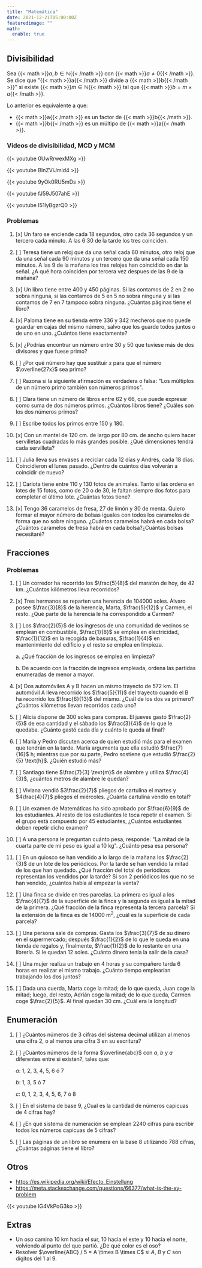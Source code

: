 ```yaml
---
title: "Matemática"
date: 2021-12-21T05:00:00Z
featuredimage: ""
math:
  enable: true
---
```


## Divisibilidad

Sea {{< math >}}$a, b \in \mathbb{N}${{< /math >}} con {{< math >}}$a \neq 0${{< /math >}}. Se dice que "{{< math >}}a{{< /math >}} divide a {{< math >}}b{{< /math >}}" si existe {{< math >}}$m \in \mathbb{N}${{< /math >}} tal que {{< math >}}$b = m \times a${{< /math >}}.

Lo anterior es equivalente a que:

- {{< math >}}a{{< /math >}} es un factor de {{< math >}}b{{< /math >}}.
- {{< math >}}b{{< /math >}} es un múltipo de {{< math >}}a{{< /math >}}.

### Videos de divisibilidad, MCD y MCM

{{< youtube 0UwRrwexMXg >}}

{{< youtube BlnZViJmid4 >}}

{{< youtube 9yOk0RU5mDs >}}

{{< youtube fJ59J507ahE >}}

{{< youtube I51lyBgzrQ0 >}}

### Problemas

1. [x] Un faro se enciende cada 18 segundos, otro cada 36 segundos y un tercero cada minuto. A las 6:30 de la tarde los tres coinciden.

2. [ ] Teresa tiene un reloj que da una señal cada 60 minutos, otro reloj que da una señal cada 90 minutos y un tercero que da una señal cada 150 minutos. A las 9 de la mañana los tres relojes han coincidido en dar la señal. ¿A qué hora coinciden por tercera vez despues de las 9 de la mañana?

3. [x] Un libro tiene entre 400 y 450 páginas. Si las contamos de 2 en 2 no sobra ninguna, si las contamos de 5 en 5 no sobra ninguna y si las contamos de 7 en 7 tampoco sobra ninguna. ¿Cuántas páginas tiene el libro?

4. [x] Paloma tiene en su tienda entre 336 y 342 mecheros que no puede guardar en cajas del mismo número, salvo que los guarde todos juntos o de uno en uno. ¿Cuántos tiene exactamente?

5. [x] ¿Podrías encontrar un número entre 30 y 50 que tuviese más de dos divisores y que fuese
primo?

6. [ ] ¿Por qué número hay que sustituir $x$ para que el número $\overline{27x}$ sea primo?

7. [ ] Razona si la siguiente afirmación es verdadera o falsa: "Los múltiplos de un número primo
también son números primos".

8. [ ] Clara tiene un número de libros entre 62 y 66, que puede expresar como suma de dos números
primos. ¿Cuántos libros tiene? ¿Cuáles son los dos números primos?

9. [ ] Escribe todos los primos entre 150 y 180.

10. [x] Con un mantel de 120 cm. de largo por 80 cm. de ancho quiero hacer servilletas cuadradas lo más grandes posible. ¿Qué dimensiones tendrá cada servilleta?

11. [ ] Julia lleva sus envases a reciclar cada 12 días y Andrés, cada 18 días. Coincidieron el lunes pasado. ¿Dentro de cuántos días volverán a coincidir de nuevo?

12. [ ] Carlota tiene entre 110 y 130 fotos de animales. Tanto si las ordena en lotes de 15 fotos, como de 20 o de 30, le faltan siempre dos fotos para completar el último lote. ¿Cuántas fotos tiene?

13. [x] Tengo 36 caramelos de fresa, 27 de limón y 30 de menta. Quiero formar el mayor número de bolsas iguales con todos los caramelos de forma que no sobre ninguno. ¿Cuántos caramelos habrá en cada bolsa?¿Cuántos caramelos de fresa habrá en cada bolsa?¿Cuántas bolsas necesitaré?

## Fracciones

### Problemas

1. [ ] Un corredor ha recorrido los $\frac{5}{8}$ del maratón de hoy, de 42 $\text{km}$. ¿Cuántos kilómetros lleva recorridos?

2. [x] Tres hermanos se reparten una herencia de 104000 soles. Álvaro posee $\frac{3}{8}$ de la herencia, Marta, $\frac{5}{12}$ y Carmen, el resto. ¿Qué parte de la herencia le ha correspondido a Carmen?

3. [ ] Los $\frac{2}{5}$ de los ingresos de una comunidad de vecinos se emplean en combustible, $\frac{1}{8}$ se emplea en electricidad, $\frac{1}{12}$ en la recogida de basuras, $\frac{1}{4}$ en mantenimiento del edificio y el resto se emplea en limpieza. 

    a. ¿Qué fracción de los ingresos se emplea en limpieza? 

    b. De acuerdo con la fracción de ingresos empleada, ordena las partidas enumeradas de menor a mayor.

4. [x] Dos automóviles A y B hacen un mismo trayecto de 572 $\text{km}$. El automóvil A lleva recorrido los $\frac{5}{11}$ del trayecto cuando el B ha recorrido los $\frac{6}{13}$ del mismo. ¿Cuál de los dos va primero? ¿Cuántos kilómetros llevan recorridos cada uno?

5. [ ] Alicia dispone de 300 soles para compras. El jueves gastó $\frac{2}{5}$ de esa cantidad y el sábado los $\frac{3}{4}$ de lo que le quedaba. ¿Cuánto gastó cada día y cuánto le queda al final?

6. [ ] María y Pedro discuten acerca de quien estudió más para el examen que tendrán en la tarde.
María argumenta que ella estudió $\frac{7}{16}$ h; mientras que por su parte, Pedro sostiene que
estudió $\frac{2}{5} \text{h}$. ¿Quién estudió más?

7. [ ] Santiago tiene $\frac{7}{3} \text{m}$ de alambre y utiliza $\frac{4}{3}$, ¿cuántos metros de alambre le quedan?

8. [ ] Viviana vendió $3\frac{2}{7}$  pliegos de cartulina el martes y $4\frac{4}{7}$ pliegos el miércoles. ¿Cuánta cartulina vendió en total?

9. [ ] Un examen de Matemáticas ha sido aprobado por $\frac{6}{9}$ de los estudiantes. Al resto de los estudiantes le toca repetir el examen. Si el grupo está compuesto por 45 estudiantes, ¿Cuántos estudiantes deben repetir dicho examen?

10. [ ] A una persona le preguntan cuánto pesa, responde: "La mitad de la cuarta parte de mi peso es igual a 10 kg". ¿Cuánto pesa esa persona?

11. [ ] En un quiosco se han vendido a lo largo de la mañana los $\frac{2}{3}$ de un lote de los periódicos. Por la tarde se han vendido la mitad de los que han quedado. ¿Qué fracción del total de periódicos representan los vendidos por la tarde? Si son 2 periódicos los que no se han vendido, ¿cuántos había al empezar la venta?

12. [ ] Una finca se divide en tres parcelas. La primera es igual a los $\frac{4}{7}$ de la superficie de la finca y la segunda es igual a la mitad de la primera. ¿Qué fracción de la finca representa la tercera parcela? Si la extensión de la finca es de 14000 $\text{m}^2$, ¿cuál es la superficie de cada parcela?

13. [ ] Una persona sale de compras. Gasta los $\frac{3}{7}$ de su dinero en el supermercado; después $\frac{1}{2}$ de lo que le queda en una tienda de regalos y, finalmente, $\frac{1}{2}$ de lo restante en una librería. Si le quedan 12 soles. ¿Cuánto dinero tenía la salir de la casa?

14. [ ] Una mujer realiza un trabajo en 4 horas y su compañero tarda 6 horas en realizar el mismo trabajo. ¿Cuánto tiempo emplearían trabajando los dos juntos?

15. [ ] Dada una cuerda, Marta coge la mitad; de lo que queda, Juan coge la mitad; luego, del resto, Adrián coge la mitad; de lo que queda, Carmen coge $\frac{2}{5}$. Al final quedan 30 cm. ¿Cuál era la longitud?

## Enumeración

1. [ ] ¿Cuántos números de 3 cifras del sistema decimal utilizan al menos una cifra 2, o al menos una cifra 3 en su escritura?

2. [ ] ¿Cuántos números de la forma $\overline{abc}$ con $a$, $b$ y $a$ diferentes entre si existen?, tales que:

    $a$: 1, 2, 3, 4, 5, 6 ó 7

    $b$: 1, 3, 5 ó 7

    $c$: 0, 1, 2, 3, 4, 5, 6, 7 ó 8

3. [ ] En el sistema de base 9, ¿Cual es la cantidad de números capicuas de 4 cifras hay?

4. [ ] ¿En qué sistema de numeración se emplean 2240 cifras para escribir todos los números capicuas de 5 cifras?

5. [ ] Las páginas de un libro se enumera en la base 8 utilizando 788 cifras, ¿Cuántas páginas tiene el libro?

## Otros

- <https://es.wikipedia.org/wiki/Efecto_Einstellung>
- <https://meta.stackexchange.com/questions/66377/what-is-the-xy-problem>

{{< youtube lG4VkPoG3ko >}}

## Extras

- Un oso camina 10 km hacia el sur, 10 hacia el este y 10 hacia el norte, volviendo al punto del que partió. ¿De qué color es el oso?
- Resolver $\overline{ABC} / 5 = A \times B \times C$ si $A$, $B$ y $C$ son dígitos del 1 al 9.
